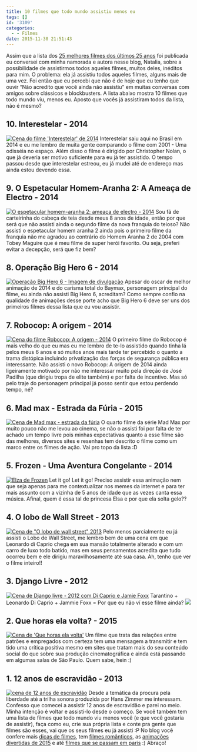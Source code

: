 ```yaml
---
title: 10 filmes que todo mundo assistiu menos eu
tags: []
id: '3109'
categories:
  - - Filmes
date: 2015-11-30 21:51:43
---
```


Assim que a lista dos [25 melhores filmes dos últimos 25 anos](http://www.revistabula.com/5413-os-25-melhores-filmes-dos-ultimos-25-anos-segundo-o-imdb/) foi publicada eu conversei com minha namorada e autora nesse blog, Natalia, sobre a possibilidade de assistirmos todos aqueles filmes, muitos deles, inéditos para mim. O problema: ela já assistiu todos aqueles filmes, alguns mais de uma vez. Foi então que eu percebi que não é de hoje que eu tenho que ouvir “Não acredito que você ainda não assistiu” em muitas conversas com amigos sobre clássicos e blockbusters. A lista abaixo mostra 10 filmes que todo mundo viu, menos eu. Aposto que vocês já assistiram todos da lista, não é mesmo?

## 10\. Interestelar - 2014

[![Cena do filme 'Interestelar' de 2014](/wp-content/uploads/2015/11/interestelar21-1024x575.jpg)](/wp-content/uploads/2015/11/interestelar21.jpg) Interestelar saiu aqui no Brasil em 2014 e eu me lembro de muita gente comparando o filme com 2001 - Uma odisséia no espaço. Além disso o filme é dirigido por Christopher Nolan, o que já deveria ser motivo suficiente para eu já ter assistido.  O tempo passou desde que interestelar estreou, eu já mudei até de endereço mas ainda estou devendo essa.

## 9. O Espetacular Homem-Aranha 2: A Ameaça de Electro - 2014

[![O espetacular homem-aranha 2: ameaça de electro - 2014](/wp-content/uploads/2015/11/o-espetacular-homem-aranha-2-ameaca-de-electro-2014.jpg)](/wp-content/uploads/2015/11/o-espetacular-homem-aranha-2-ameaca-de-electro-2014.jpg) Sou fã de carteirinha do cabeça de teia desde meus 8 anos de idade, então por que será que não assisti ainda o segundo filme da nova franquia do teioso? Não assisti o espetacular homem aranha 2 ainda pois o primeiro filme da franquia não me agradou ao contrário do Homem Aranha 2 de 2004 com Tobey Maguire que é meu filme de super herói favorito. Ou seja, preferi evitar a decepção, será que fiz bem?  

## 8\. Operação Big Hero 6 - 2014

[![Operacão Big Hero 6 - Imagem de divulgação](/wp-content/uploads/2015/11/operacao-big-hero-6-1024x640.jpg)](/wp-content/uploads/2015/11/operacao-big-hero-6.jpg) Apesar do oscar de melhor animação de 2014 e do carisma total do Baymax, personagem principal do filme, eu ainda não assisti Big Hero 6, acreditam? Como sempre confio na qualidade de animações desse porte acho que Big Hero 6 deve ser uns dos primeiros filmes dessa lista que eu vou assistir.

## 7\. Robocop: A origem - 2014

[![Cena do filme Robocop: A origem - 2014](/wp-content/uploads/2015/11/robocop-a-origem.png)](/wp-content/uploads/2015/11/robocop-a-origem.png) O primeiro filme do Robocop é mais velho do que eu mas eu me lembro de te-lo assistido quando tinha lá pelos meus 6 anos e só muitos anos mais tarde ter percebido o quanto a trama distópica incluindo privatização das forças de segurança pública era interessante. Não assisti o novo Robocop: A origem de 2014 ainda ligeiramente motivado por não me interessar muito pela direção de José Padilha (que dirigiu tropa de elite também) e por falta de incentivo. Mas só pelo traje do personagem principal já posso sentir que estou perdendo tempo, né?

## 6\. Mad max - Estrada da Fúria - 2015

[![Cena de Mad max - estrada da fúria ](/wp-content/uploads/2015/11/mad-max-estrada-da-furia-2015-1024x576.jpg)](/wp-content/uploads/2015/11/mad-max-estrada-da-furia-2015.jpg) O quarto filme da série Mad Max por muito pouco não me levou ao cinema, se não o assisti foi por falta de ter achado um tempo livre pois minhas expectativas quanto a esse filme são das melhores, diversos sites e resenhas tem descrito o filme como um marco entre os filmes de ação. Vai pro topo da lista :D  

## 5. Frozen - Uma Aventura Congelante - 2014

[![Elza de Frozen ](/wp-content/uploads/2015/11/frozen-let-it-go.jpg)](/wp-content/uploads/2015/11/frozen-let-it-go.jpg) Let it go! Let it go! Preciso assistir essa animação nem que seja apenas para me contextualizar nos memes da internet e para ter mais assunto com a vizinha de 5 anos de idade que as vezes canta essa música. Afinal, quem é essa tal de princesa Elsa e por que ela solta gelo??

## 4\. O lobo de Wall Street - 2013

[![Cena de "O lobo de wall street"  2013](/wp-content/uploads/2015/11/lobo-de-wall-street-2013.jpg)](/wp-content/uploads/2015/11/lobo-de-wall-street-2013.jpg) Pelo menos parcialmente eu já assisti o Lobo de Wall Street, me lembro bem de uma cena em que Leonardo di Caprio chega em sua mansão totalmente alterado e com um carro de luxo todo batido, mas em seus pensamentos acredita que tudo ocorreu bem e ele dirigiu maravilhosamente até sua casa. Ah, tenho que ver o filme inteiro!!

## 3. **Django Livre - 2012**

[![Cena de Django livre - 2012 com Di Caprio e Jamie Foxx](/wp-content/uploads/2015/11/django-livre-2012.jpg)](/wp-content/uploads/2015/11/django-livre-2012.jpg) Tarantino + Leonardo Di Caprio + Jammie Foxx = Por que eu não ví esse filme ainda? ![](http://natalia.blog.br/wp-content/plugins/wp-emoji-one/icons/1F626.png) 

## **2\. Que horas ela volta? - 2015**

[![Cena de 'Que horas ela volta' ](/wp-content/uploads/2015/11/que-horas-ela-volta-1024x604.jpg)](/wp-content/uploads/2015/11/que-horas-ela-volta.jpg) Um filme que trata das relações entre patrões e empregados com certeza tem uma mensagem a transmitir e tem tido uma crítica positiva mesmo em sites que tratam mais do seu conteúdo social do que sobre sua produção cinematográfica e ainda está passando em algumas salas de São Paulo. Quem sabe, hein :)  

## 1\. 12 anos de escravidão - 2013

[![cena de 12 anos de escravidão](/wp-content/uploads/2015/11/cena-de-12-anos-de-escravidao.jpg)](/wp-content/uploads/2015/11/cena-de-12-anos-de-escravidao.jpg) Desde a temática da procura pela liberdade até a trilha sonora produzida por Hans Zimmer me interessam. Confesso que comecei a assistir 12 anos de escravidão e parei no meio. Minha intenção é voltar e assistí-lo desde o começo. Se você também tem uma lista de filmes que todo mundo viu menos você (e que você gostaria de assistir), faça como eu, crie sua própria lista e conte pra gente que filmes são esses, vai que os seus filmes eu já assisti :P No blog você confere mais [dicas de filmes](http://natalia.blog.br/category/dicas-filmes/), tem [filmes românticos](http://natalia.blog.br/2015/06/10/6-filmes-para-assistir-no-dia-dos-namorados/), as [animações divertidas de 2015](http://natalia.blog.br/2014/12/15/as-6-melhores-animacoes-nos-cinemas-em-2015-tem-pinguins-de-madasgascar-pequeno-principe-peanuts-e-muito-mais/) e até [filmes que se passam em paris](http://natalia.blog.br/2015/09/21/06-filmes-que-se-passam-em-paris/) :) Abraço!
